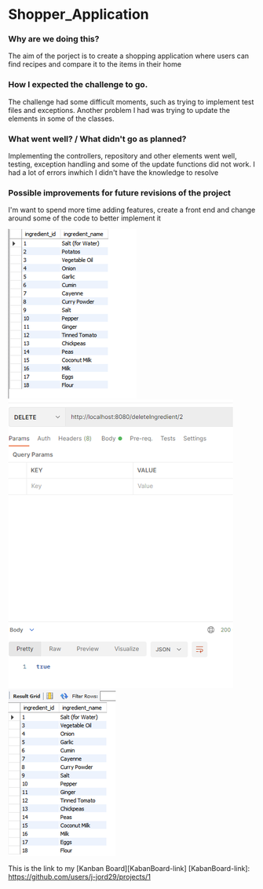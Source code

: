 # Shopper_Application

### Why are we doing this?

The aim of the porject is to create a shopping application where users can find recipes and compare it to the items in their home

### How I expected the challenge to go.

The challenge had some difficult moments, such as trying to implement test files and exceptions. Another problem I had was trying to update the elements in some of the classes.

### What went well? / What didn't go as planned?

Implementing the controllers, repository and other elements went well, testing, exception handling and some of the update functions did not work. I had a lot of errors inwhich I didn't have the knowledge to resolve

### Possible improvements for future revisions of the project

I'm want to spend more time adding features, create a front end and change around some of the code to better implement it

![database-before](https://github.com/j-jord29/Shopper_Application/blob/main/database%20before.PNG)
![deletion](https://github.com/j-jord29/Shopper_Application/blob/main/deletion.PNG)
![database-after](https://github.com/j-jord29/Shopper_Application/blob/main/database%20after.PNG)


This is the link to my [Kanban Board][KabanBoard-link]
[KabanBoard-link]: https://github.com/users/j-jord29/projects/1
